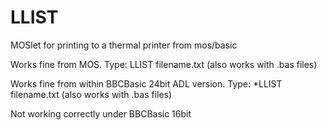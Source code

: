 # LLIST
MOSlet for printing to a thermal printer from mos/basic

Works fine from MOS.
Type: LLIST filename.txt (also works with .bas files)

Works fine from within BBCBasic 24bit ADL version.
Type: *LLIST filename.txt (also works with .bas files)

Not working correctly under BBCBasic 16bit

